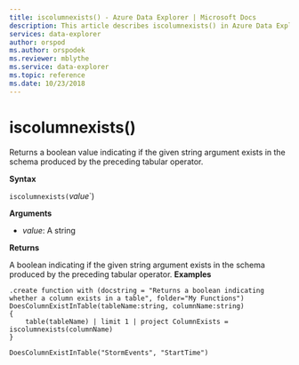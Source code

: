 ```yaml
---
title: iscolumnexists() - Azure Data Explorer | Microsoft Docs
description: This article describes iscolumnexists() in Azure Data Explorer.
services: data-explorer
author: orspod
ms.author: orspodek
ms.reviewer: mblythe
ms.service: data-explorer
ms.topic: reference
ms.date: 10/23/2018
---
```

# iscolumnexists()

Returns a boolean value indicating if the given string argument exists in the schema produced by the preceding tabular operator.

**Syntax**

`iscolumnexists(`*value*`)

**Arguments**

* *value*: A string

**Returns**

A boolean indicating if the given string argument exists in the schema produced by the preceding tabular operator.
**Examples**

```kusto
.create function with (docstring = "Returns a boolean indicating whether a column exists in a table", folder="My Functions")
DoesColumnExistInTable(tableName:string, columnName:string)
{
	table(tableName) | limit 1 | project ColumnExists = iscolumnexists(columnName) 
}

DoesColumnExistInTable("StormEvents", "StartTime")
```
